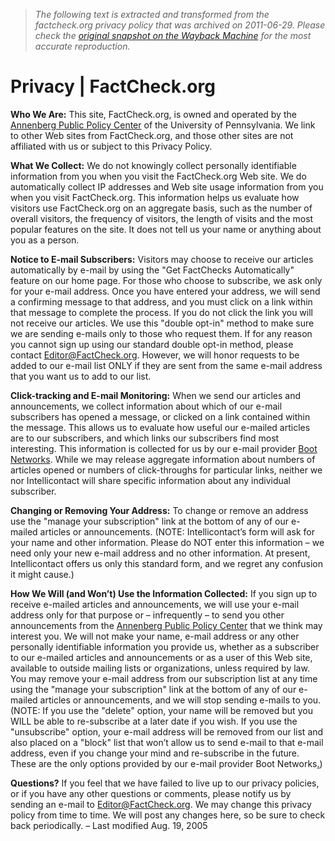 > *The following text is extracted and transformed from the factcheck.org privacy policy that was archived on 2011-06-29. Please check the [original snapshot on the Wayback Machine](https://web.archive.org/web/20110629080359id_/http%3A//factcheck.org/about/privacy) for the most accurate reproduction.*

# Privacy | FactCheck.org

**Who We Are:** This site, FactCheck.org, is owned and operated by the [Annenberg Public Policy Center](http://appcpenn.org/) of the University of Pennsylvania. We link to other Web sites from FactCheck.org, and those other sites are not affiliated with us or subject to this Privacy Policy. 

**What We Collect:** We do not knowingly collect personally identifiable information from you when you visit the FactCheck.org Web site. We do automatically collect IP addresses and Web site usage information from you when you visit FactCheck.org. This information helps us evaluate how visitors use FactCheck.org on an aggregate basis, such as the number of overall visitors, the frequency of visitors, the length of visits and the most popular features on the site. It does not tell us your name or anything about you as a person. 

**Notice to E-mail Subscribers:** Visitors may choose to receive our articles automatically by e-mail by using the "Get FactChecks Automatically" feature on our home page. For those who choose to subscribe, we ask only for your e-mail address. Once you have entered your address, we will send a confirming message to that address, and you must click on a link within that message to complete the process. If you do not click the link you will not receive our articles. We use this "double opt-in" method to make sure we are sending e-mails only to those who request them. If for any reason you cannot sign up using our standard double opt-in method, please contact [Editor@FactCheck.org](mailto:editor@factcheck.org). However, we will honor requests to be added to our e-mail list ONLY if they are sent from the same e-mail address that you want us to add to our list.

**Click-tracking and E-mail Monitoring:** When we send our articles and announcements, we collect information about which of our e-mail subscribers has opened a message, or clicked on a link contained within the message. This allows us to evaluate how useful our e-mailed articles are to our subscribers, and which links our subscribers find most interesting. This information is collected for us by our e-mail provider [Boot Networks](http://bootnetworks.com/). While we may release aggregate information about numbers of articles opened or numbers of click-throughs for particular links, neither we nor Intellicontact will share specific information about any individual subscriber. 

**Changing or Removing Your Address:** To change or remove an address use the "manage your subscription" link at the bottom of any of our e-mailed articles or announcements. (NOTE: Intellicontact’s form will ask for your name and other information. Please do NOT enter this information – we need only your new e-mail address and no other information. At present, Intellicontact offers us only this standard form, and we regret any confusion it might cause.)

**How We Will (and Won’t) Use the Information Collected:** If you sign up to receive e-mailed articles and announcements, we will use your e-mail address only for that purpose or – infrequently – to send you other announcements from the [Annenberg Public Policy Center](http://appcpenn.org/) that we think may interest you. We will not make your name, e-mail address or any other personally identifiable information you provide us, whether as a subscriber to our e-mailed articles and announcements or as a user of this Web site, available to outside mailing lists or organizations, unless required by law. You may remove your e-mail address from our subscription list at any time using the "manage your subscription" link at the bottom of any of our e-mailed articles or announcements, and we will stop sending e-mails to you. (NOTE: If you use the "delete" option, your name will be removed but you WILL be able to re-subscribe at a later date if you wish. If you use the "unsubscribe" option, your e-mail address will be removed from our list and also placed on a "block" list that won’t allow us to send e-mail to that e-mail address, even if you change your mind and re-subscribe in the future. These are the only options provided by our e-mail provider Boot Networks[.](https://web.archive.org/spindetectors/search-results/)) 

**Questions?** If you feel that we have failed to live up to our privacy policies, or if you have any other questions or comments, please notify us by sending an e-mail to [Editor@FactCheck.org](mailto:editor@factcheck.org). We may change this privacy policy from time to time. We will post any changes here, so be sure to check back periodically. – Last modified Aug. 19, 2005
